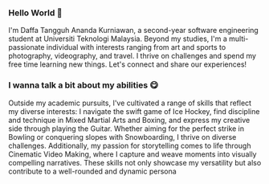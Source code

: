### Hello World  👋

I'm Daffa Tangguh Ananda Kurniawan, a second-year software engineering student at Universiti Teknologi Malaysia. Beyond my studies, I'm a multi-passionate individual with interests ranging from art and sports to photography, videography, and travel. I thrive on challenges and spend my free time learning new things. Let's connect and share our experiences!

### I wanna talk a bit about my abilities 😋

Outside my academic pursuits, I've cultivated a range of skills that reflect my diverse interests:
I navigate the swift game of Ice Hockey, find discipline and technique in Mixed Martial Arts and Boxing, and express my creative side through playing the Guitar. Whether aiming for the perfect strike in Bowling or conquering slopes with Snowboarding, I thrive on diverse challenges. Additionally, my passion for storytelling comes to life through Cinematic Video Making, where I capture and weave moments into visually compelling narratives. These skills not only showcase my versatility but also contribute to a well-rounded and dynamic persona
